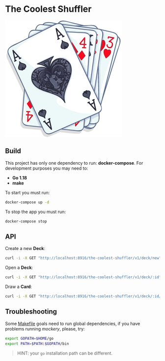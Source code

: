 # The Coolest Shuffler

![The standard 52-card deck of French playing cards illustration](assets/the-coolest-shuffler.png)

## Build

This project has only one dependency to run: **docker-compose**. For development purposes you may need to: 

- **Go 1.18** 
- **make**

To start you must run:
```sh
docker-compose up -d
```
To stop the app you must run:
```sh
docker-compose stop
```

## API
Create a new **Deck**:

```sh
curl -i -X GET "http://localhost:8916/the-coolest-shuffler/v1/deck/new"
```

Open a **Deck**:

```sh
curl -i -X GET "http://localhost:8916/the-coolest-shuffler/v1/deck/:id"
```

Draw a **Card**:

```sh
curl -i -X GET "http://localhost:8916/the-coolest-shuffler/v1/deck/:id/draw"
```

## Troubleshooting

Some [Makefile](Makefile) goals need to run global dependencies, if you have problems running _mockery_, please, try:

```sh
export GOPATH=$HOME/go
export PATH=$PATH:$GOPATH/bin
```

> HINT: your `go` installation path can be different.